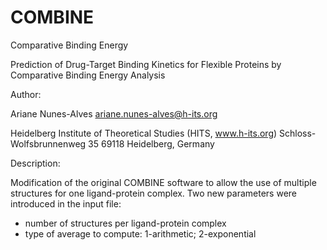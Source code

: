 # COMBINE
Comparative Binding Energy

Prediction of Drug-Target Binding Kinetics for Flexible Proteins by Comparative Binding Energy Analysis

Author:

Ariane Nunes-Alves
ariane.nunes-alves@h-its.org

Heidelberg Institute of Theoretical Studies (HITS, www.h-its.org)
Schloss-Wolfsbrunnenweg 35
69118 Heidelberg, Germany

Description:

Modification of the original COMBINE software to allow the use of multiple structures for one ligand-protein complex.
Two new parameters were introduced in the input file:
- number of structures per ligand-protein complex
- type of average to compute: 1-arithmetic; 2-exponential
